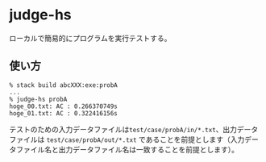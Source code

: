 # judge-hs

ローカルで簡易的にプログラムを実行テストする。

## 使い方

```
% stack build abcXXX:exe:probA
...
% judge-hs probA
hoge_00.txt: AC : 0.266370749s
hoge_01.txt: AC : 0.322416156s
```
テストのための入力データファイルは`test/case/probA/in/*.txt`、出力データファイルは `test/case/probA/out/*.txt` であることを前提とします（入力データファイル名と出力データファイル名は一致することを前提とします）。


